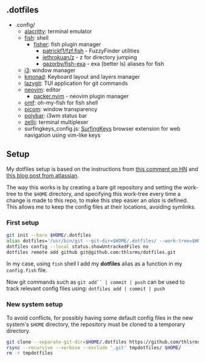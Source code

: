 ## .dotfiles
- .config/
	- [alacritty](https://github.com/alacritty/alacritty): terminal emulator
	- [fish](https://github.com/fish-shell/fish-shell): shell
		- [fisher](https://github.com/jorgebucaran/fisher): fish plugin manager
			- [patrickf1/fzf.fish](https://github.com/PatrickF1/fzf.fish) - FuzzyFinder utilities
			- [jethrokuan/z](https://github.com/jethrokuan/z) - z for directory jumping
			- [gazorby/fish-exa](https://github.com/gazorby/fish-exa) - exa (better ls) aliases for fish
	- [i3](https://github.com/i3/i3): window manager
	- [kmonad](https://github.com/kmonad/kmonad): Keyboard layout and layers manager
	- [lazygit](https://github.com/jesseduffield/lazygit): TUI application for git commands
	- [neovim](https://github.com/neovim/neovim): editor
		- [packer.nvim](https://github.com/wbthomason/packer.nvim) - neovim plugin manager
	- [omf](https://github.com/oh-my-fish/oh-my-fish): oh-my-fish for fish shell
	- [picom](https://github.com/yshui/picom): window transparency
	- [polybar](https://github.com/polybar/polybar): i3wm status bar
	- [zellij](https://github.com/zellij-org/zellij): terminal multiplexer
	- surfingkeys_config.js: [SurfingKeys](https://github.com/brookhong/Surfingkeys) browser extension for web navigation using vim-like keys

## Setup
My dotfiles setup is based on the instructions from [this comment on HN](https://news.ycombinator.com/item?id=11070797) and [this blog post from atlassian](https://www.atlassian.com/git/tutorials/dotfiles).


The way this works is by creating a bare git repository and setting the work-tree to the `$HOME` directory, and specifying this work-tree every time a change is made to this repo, to make this step easier an *alias* is defined. This allows me to keep the config files at their locations, avoiding symlinks.

### First setup
```bash
git init --bare $HOME/.dotfiles
alias dotfiles='/usr/bin/git --git-dir=$HOME/.dotfiles/ --work-tree=$HOME'
dotfiles config --local status.showUntrackedFiles no
dotfiles remote add github git@github.com:thlsrms/dotfiles.git
```
In my case, using `fish` shell I add my **dotfiles** alias as a function in my `config.fish` file.


Now git commands such as `git add`` | commit | push` can be used to track relevant config files using: `dotfiles add | commit | push`

### New system setup
To avoid conflicts, for possibly having some default config files in the new system's `$HOME` directory, the repository must be cloned to a temporary directory.
```bash
git clone --separate-git-dir=$HOME/.dotfiles https://github.com/thlsrms/dotfiles.git tmpdotfiles
rsync --recursive --verbose --exclude '.git' tmpdotfiles/ $HOME/
rm -r tmpdotfiles
```


